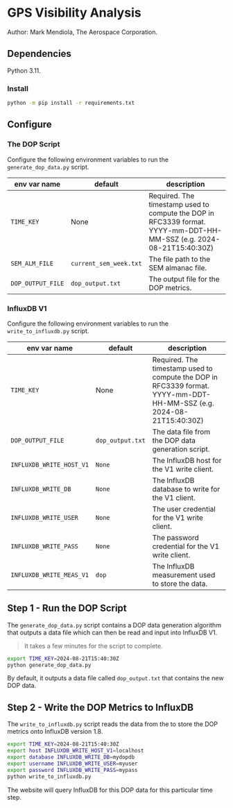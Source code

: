 # GPS Visibility Analysis

Author: Mark Mendiola, The Aerospace Corporation.

## Dependencies

Python 3.11.

### Install

```sh
python -m pip install -r requirements.txt
```

## Configure

### The DOP Script

Configure the following environment variables to run the `generate_dop_data.py` script.

| env var name | default | description |
| --- | --- | --- |
| `TIME_KEY` | None | Required. The timestamp used to compute the DOP in RFC3339 format. YYYY-mm-DDT-HH-MM-SSZ (e.g. 2024-08-21T15:40:30Z) |
| `SEM_ALM_FILE` | `current_sem_week.txt` | The file path to the SEM almanac file. |
| `DOP_OUTPUT_FILE` | `dop_output.txt` | The output file for the DOP metrics. |

### InfluxDB V1

Configure the following environment variables to run the `write_to_influxdb.py` script.

| env var name | default | description |
| --- | --- | --- |
| `TIME_KEY` | None | Required. The timestamp used to compute the DOP in RFC3339 format. YYYY-mm-DDT-HH-MM-SSZ (e.g. 2024-08-21T15:40:30Z) |
| `DOP_OUTPUT_FILE` | `dop_output.txt` | The data file from the DOP data generation script. |
| `INFLUXDB_WRITE_HOST_V1` | `None` | The InfluxDB host for the V1 write client. |
| `INFLUXDB_WRITE_DB` | `None` | The InfluxDB database to write for the V1 client. |
| `INFLUXDB_WRITE_USER` | `None` | The user credential for the V1 write client. |
| `INFLUXDB_WRITE_PASS` | `None` | The password credential for the V1 write client. |
| `INFLUXDB_WRITE_MEAS_V1` | `dop` | The InfluxDB measurement used to store the data. |

## Step 1 - Run the DOP Script

The `generate_dop_data.py` script contains a DOP data generation algorithm that outputs a data file which can then be read and input into InfluxDB V1.

> It takes a few minutes for the script to complete.

```sh
export TIME_KEY=2024-08-21T15:40:30Z
python generate_dop_data.py
```

By default, it outputs a data file called `dop_output.txt` that contains the new DOP data.

## Step 2 - Write the DOP Metrics to InfluxDB

The `write_to_influxdb.py` script reads the data from the  to store the DOP metrics onto InfluxDB version 1.8. 

```sh
export TIME_KEY=2024-08-21T15:40:30Z
export host INFLUXDB_WRITE_HOST_V1=localhost
export database INFLUXDB_WRITE_DB=mydopdb
export username INFLUXDB_WRITE_USER=myuser
export password INFLUXDB_WRITE_PASS=mypass
python write_to_influxdb.py
```

The website will query InfluxDB for this DOP data for this particular time step.
